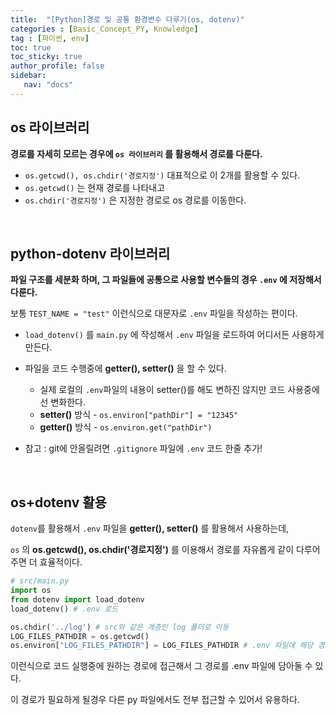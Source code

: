 ```yaml
---
title:  "[Python]경로 및 공통 환경변수 다루기(os, dotenv)"
categories : [Basic_Concept_PY, Knowledge]
tag : [파이썬, env]
toc: true
toc_sticky: true
author_profile: false
sidebar:
   nav: "docs"
---
```




## os 라이브러리

**경로를 자세히 모르는 경우에 `os 라이브러리` 를 활용해서 경로를 다룬다.**

- `os.getcwd(), os.chdir('경로지정')` 대표적으로 이 2개를 활용할 수 있다.
- `os.getcwd()` 는 현재 경로를 나타내고
- `os.chdir('경로지정')` 은 지정한 경로로 os 경로를 이동한다.

<br>

## python-dotenv 라이브러리

**파일 구조를 세분화 하며, 그 파일들에 공통으로 사용할 변수들의 경우 `.env` 에 저장해서 다룬다.**

보통 `TEST_NAME = "test"` 이런식으로 대문자로 `.env` 파일을 작성하는 편이다.

- `load_dotenv()` 를 `main.py` 에 작성해서 `.env` 파일을 로드하여 어디서든 사용하게 만든다.
- 파일을 코드 수행중에 **getter(), setter()** 을 할 수 있다.

  - 실제 로컬의 `.env`파일의 내용이 setter()를 해도 변하진 않지만 코드 사용중에선 변화한다.
  - **setter()** 방식 - `os.environ["pathDir"] = "12345"` 
  - **getter()** 방식 - `os.environ.get("pathDir")`
- 참고 : git에 안올릴려면 `.gitignore` 파일에 `.env` 코드 한줄 추가!

<br>

## os+dotenv 활용

`dotenv`를 활용해서 `.env` 파일을 **getter(), setter()** 를 활용해서 사용하는데,

`os` 의 **os.getcwd(), os.chdir('경로지정')** 를 이용해서 경로를 자유롭게 같이 다루어주면 더 효율적이다.

```python
# src/main.py
import os
from dotenv import load_dotenv
load_dotenv() # .env 로드

os.chdir('../log') # src와 같은 계층인 log 폴더로 이동
LOG_FILES_PATHDIR = os.getcwd() 
os.environ["LOG_FILES_PATHDIR"] = LOG_FILES_PATHDIR # .env 파일에 해당 경로 작성
```



이런식으로 코드 실행중에 원하는 경로에 접근해서 그 경로를 .env 파일에 담아둘 수 있다.

이 경로가 필요하게 될경우 다른 py 파일에서도 전부 접근할 수 있어서 유용하다.
